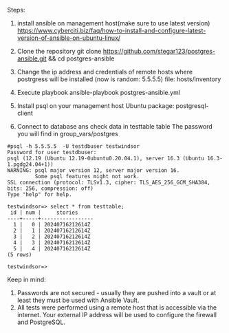 Steps:

1. install ansible on management host(make sure to use latest version)
  https://www.cyberciti.biz/faq/how-to-install-and-configure-latest-version-of-ansible-on-ubuntu-linux/    

2. Clone the repository
  git clone https://github.com/stegar123/postgres-ansible.git && cd postgres-ansible

3. Change the ip address and credentials of remote hosts where postrgress will be installed (now is random: 5.5.5.5)
   file: hosts/inventory

4. Execute playbook
   ansible-playbook postgres-ansible.yml 

5. Install psql on your management host
   Ubuntu package: postgresql-client
   
7. Connect to database ans check data in testtable table 
   The password you will find in group_vars/postgres
  
```console
#psql -h 5.5.5.5  -U testdbuser testwindsor 
Password for user testdbuser: 
psql (12.19 (Ubuntu 12.19-0ubuntu0.20.04.1), server 16.3 (Ubuntu 16.3-1.pgdg24.04+1))
WARNING: psql major version 12, server major version 16.
         Some psql features might not work.
SSL connection (protocol: TLSv1.3, cipher: TLS_AES_256_GCM_SHA384, bits: 256, compression: off)
Type "help" for help.

testwindsor=> select * from testtable;
 id | num |     stories     
----+-----+-----------------
  1 |   0 | 20240716212614Z
  2 |   1 | 20240716212614Z
  3 |   2 | 20240716212614Z
  4 |   3 | 20240716212614Z
  5 |   4 | 20240716212614Z
(5 rows)

testwindsor=> 
```

   
Keep in mind:

 1. Passwords are not secured - usually they are pushed into a vault or at least they must be used with Ansible Vault.
 2. All tests were performed using a remote host that is accessible via the internet. Your external IP address will be used to configure the firewall and PostgreSQL.
